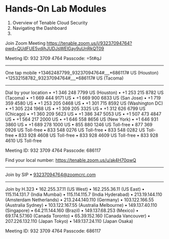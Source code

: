 # Hands-On Lab Modules
1.  Overview of Tenable Cloud Security
1.  Navigating the Dashboard
1.  


Join Zoom Meeting
https://tenable.zoom.us/j/93237094764?pwd=QUdFUE5vdjhJUDJsWElGay9uUnRkQT09

Meeting ID:  932 3709 4764
Passcode: =5t#qJ

---

One tap mobile
+13462487799,,93237094764#,,,,*686117# US (Houston)
+12532158782,,93237094764#,,,,*686117# US (Tacoma)

---

Dial by your location
• +1 346 248 7799 US (Houston)
• +1 253 215 8782 US (Tacoma)
• +1 669 444 9171 US
• +1 669 900 6833 US (San Jose)
• +1 719 359 4580 US
• +1 253 205 0468 US
• +1 301 715 8592 US (Washington DC)
• +1 305 224 1968 US
• +1 309 205 3325 US
• +1 312 626 6799 US (Chicago)
• +1 360 209 5623 US
• +1 386 347 5053 US
• +1 507 473 4847 US
• +1 564 217 2000 US
• +1 646 558 8656 US (New York)
• +1 646 931 3860 US
• +1 689 278 1000 US
• 855 880 1246 US Toll-free
• 877 369 0926 US Toll-free
• 833 548 0276 US Toll-free
• 833 548 0282 US Toll-free
• 833 928 4608 US Toll-free
• 833 928 4609 US Toll-free
• 833 928 4610 US Toll-free

Meeting ID:  932 3709 4764
Passcode: 686117

Find your local number: https://tenable.zoom.us/u/ak4H70qwQ

---

Join by SIP
• 93237094764@zoomcrc.com

---

Join by H.323
• 162.255.37.11 (US West)
• 162.255.36.11 (US East)
• 115.114.131.7 (India Mumbai)
• 115.114.115.7 (India Hyderabad)
• 213.19.144.110 (Amsterdam Netherlands)
• 213.244.140.110 (Germany)
• 103.122.166.55 (Australia Sydney)
• 103.122.167.55 (Australia Melbourne)
• 149.137.40.110 (Singapore)
• 64.211.144.160 (Brazil)
• 149.137.68.253 (Mexico)
• 69.174.57.160 (Canada Toronto)
• 65.39.152.160 (Canada Vancouver)
• 207.226.132.110 (Japan Tokyo)
• 149.137.24.110 (Japan Osaka)

Meeting ID:  932 3709 4764
Passcode: 686117



